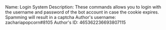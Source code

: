 Name: Login System
Description: These commands allows you to login with the username and password of the bot account in case the cookie expires. Spamming will result in a captcha
Author's username: zachariapopcorn#8105
Author's ID: 465362236693807115
